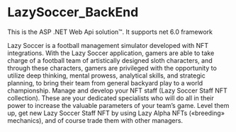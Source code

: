 # LazySoccer_BackEnd
This is the ASP .NET Web Api solution™. It supports  net 6.0 framework

Lazy Soccer is a football management simulator developed with NFT integrations.
With the Lazy Soccer application, gamers are able to take charge of a football team of artistically designed sloth characters, and through these characters, gamers are privileged with the opportunity to utilize deep thinking, mental prowess, analytical skills, and strategic planning, to bring their team from general backyard play to a world championship.
Manage and develop your NFT staff (Lazy Soccer Staff NFT collection). These are your dedicated specialists who will do all in their power to increase the valuable parameters of your team’s game. Level them up, get new Lazy Soccer Staff NFT by using Lazy Alpha NFTs («breeding» mechanics), and of course trade them with other managers.
